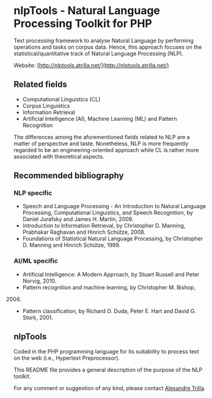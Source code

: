 nlpTools - Natural Language Processing Toolkit for PHP
======================================================

Text processing framework to analyse Natural Language by performing
operations and tasks on corpus data. Hence, this approach focuses on 
the statistical/quantitative track of Natural Language Processing (NLP).

Website: [http://nlptools.atrilla.net/](http://nlptools.atrilla.net/)


Related fields
--------------

* Computational Linguistics (CL)
* Corpus Linguistics
* Information Retrieval
* Artificial Intelligence (AI), Machine Learning (ML) and Pattern 
Recognition

The differences among the aforementioned fields related to NLP are a
matter of perspective and taste. Nonetheless, NLP is more frequently
regarded to be an engineering-oriented approach while CL is rather more
associated with theoretical aspects.


Recommended bibliography
------------------------

### NLP specific

* Speech and Language Processing - An Introduction to Natural Language 
Processing, Computational Linguistics, and Speech Recognition, by
Daniel Jurafsky and James H. Martin, 2009.
* Introduction to Information Retrieval, by Christopher D. Manning, 
Prabhakar Raghavan and Hinrich Schütze, 2008.
* Foundations of Statistical Natural Language Processing, by
Christopher D. Manning and Hinrich Schütze, 1999.

### AI/ML specific

* Artificial Intelligence: A Modern Approach, by Stuart Russell and 
Peter Norvig, 2010.
* Pattern recognition and machine learning, by Christopher M. Bishop,
2006.
* Pattern classification, by Richard O. Duda, Peter E. Hart and David 
G. Stork, 2001.


nlpTools
--------

Coded in the PHP programming language for its suitability to process
text on the web (i.e., Hypertext Preprocessor).

This README file provides a general description of the purpose of the
NLP toolkit.

For any comment or suggestion of any kind, please contact 
[Alexandre Trilla](mailto:alex@atrilla.net).

